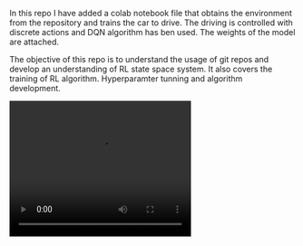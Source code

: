 In this repo I have added a colab notebook file that obtains the environment from the repository and trains the car to drive. The driving is controlled with discrete actions and DQN algorithm has ben used. The weights of the model are attached. 

The objective of this repo is to understand the usage of git repos and develop an understanding of RL state space system. It also covers the training of RL algorithm. Hyperparamter tunning and algorithm development. 

<video width="320" height="240" controls>
  <source src="[movie.mp4](https://github.com/eagle-Ji/DQN_FindDestination/blob/main/Final_Modle_Video.mp4)" type="video/mp4">
</video>
